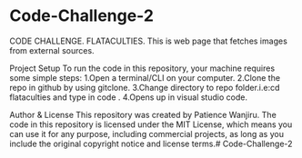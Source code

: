 
# Code-Challenge-2
CODE CHALLENGE.
FLATACULTIES.
This is web page that fetches images from external sources.

Project Setup
To run the code in this repository, your machine requires some simple steps:
1.Open a terminal/CLI on your computer.
2.Clone the repo in github by using gitclone.
3.Change directory to repo folder.i.e:cd flataculties and type in code .
4.Opens up in visual studio code.

Author & License
This repository was created by Patience Wanjiru. The code in this repository is licensed under the MIT License, which means you can use it for any purpose, including commercial projects, as long as you include the original copyright notice and license terms.# Code-Challenge-2

